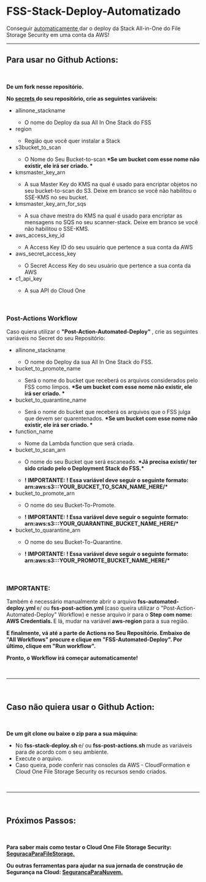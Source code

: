 # FSS-Stack-Deploy-Automatizado
Conseguir <a href="https://cloudone.trendmicro.com/docs/file-storage-security/api-create-stack/"> automaticamente </a> dar o deploy da Stack All-in-One do File Storage Security em uma conta da AWS!

<hr />

## Para usar no Github Actions:

<br />

<b> De um fork nesse repositório. </b>

<b> No <a href="https://docs.github.com/pt/actions/reference/encrypted-secrets"> secrets </a> do seu repositório, crie as seguintes variáveis: </b>

<ul>  

<li> allinone_stackname </li>
    <ul> <li> O nome do Deploy da sua All In One Stack do FSS </li> </ul>
<li> region </li>
    <ul> <li> Região que você quer instalar a Stack </li> </ul>
<li> s3bucket_to_scan </li>
    <ul> <li> O Nome do Seu Bucket-to-scan <strong> <b> *Se um bucket com esse nome não existir, ele irá ser criado. * </b> </strong> </li> </ul>
<li> kmsmaster_key_arn </li>
    <ul> <li> A sua Master Key do KMS na qual é usado para encriptar objetos no seu bucket-to-scan do S3. Deixe em branco se você não habilitou o SSE-KMS no seu bucket. </li> </ul>
<li> kmsmaster_key_arn_for_sqs </li>
    <ul> <li>  A sua chave mestra do KMS na qual é usado para encriptar as mensagens no SQS no seu scanner-stack. Deixe em branco se você não habilitou o SSE-KMS.  </li> </ul>
<li> aws_access_key_id </li>
    <ul> <li> A Access Key ID do seu usuário que pertence a sua conta da AWS  </ul> </li>
<li> aws_secret_access_key </li> 
    <ul> <li> O Secret Access Key do seu usuário que pertence a sua conta da AWS </ul> </li>
<li> c1_api_key </li>
    <ul> <li> A sua API do Cloud One </li> </ul>

</ul>

<br />

### Post-Actions Workflow

Caso quiera utilizar o <b> "Post-Action-Automated-Deploy" </b>, crie as seguintes variáveis no Secret do seu Repositório:

<ul> 

<li> allinone_stackname </li>
    <ul> <li> O nome do Deploy da sua All In One Stack do FSS. </li> </ul>
<li> bucket_to_promote_name </li>
    <ul> <li> Será o nome do bucket que receberá os arquivos considerados pelo FSS como limpos. <b> *Se um bucket com esse nome não existir, ele irá ser criado. * </b> </li> </ul> 
<li> bucket_to_quarantine_name </li>
    <ul> <li> Será o nome do bucket que receberá os arquivos que o FSS julga que devem ser quarentenados. <b> *Se um bucket com esse nome não existir, ele irá ser criado. * </b> </li> </ul> 
<li> function_name </li>
    <ul> <li> Nome da Lambda function que será criada. </li> </ul> 
<li> bucket_to_scan_arn </li> 
    <ul> <li> O nome do seu Bucket que será escaneado. <b> *Já precisa existir/ ter sido criado pelo o Deployment Stack do FSS.* </b> </ul> </li>
    <ul> <li> <strong> ! IMPORTANTE: ! Essa variável deve seguir o seguinte formato: arn:aws:s3:::YOUR_BUCKET_TO_SCAN_NAME_HERE/* </strong> </ul> </li>
<li> bucket_to_promote_arn </li>
    <ul> <li> O nome do seu Bucket-To-Promote. </ul> </li>
    <ul> <li> <strong>  ! IMPORTANTE: ! Essa variável deve seguir o seguinte formato: arn:aws:s3:::YOUR_QUARANTINE_BUCKET_NAME_HERE/* </strong> </ul> </li>
<li> bucket_to_quarantine_arn </li>
    <ul> <li> O nome do seu Bucket-To-Quarantine. </ul> </li>
    <ul> <li> <strong> ! IMPORTANTE: ! Essa variável deve seguir o seguinte formato: arn:aws:s3:::YOUR_PROMOTE_BUCKET_NAME_HERE/* </strong> </ul> </li> 

</ul>

<br />

### IMPORTANTE:

Também é necessário manualmente abrir o arquivo <b> fss-automated-deploy.yml </b> e/ ou <b> fss-post-action.yml </b> (caso queira utilizar o "Post-Action-Automated-Deploy" Workflow) e nesse arquivo ir para o <b> Step com nome: AWS Credentials. </b> E lá, mudar na variável <b> aws-region </b> para a sua região.  

<b> E finalmente, vá até a parte de Actions no Seu Repositório. Embaixo de "All Workflows" procure e clique em "FSS-Automated-Deploy". Por último, clique em "Run workflow". 

Pronto, o Workflow irá começar automaticamente!</b>

<br />
<hr />
<br />

## Caso não quiera usar o Github Action:

<br />

<b> De um git clone ou baixe o zip para a sua máquina: </b>

<ul>

<li> No <strong> fss-stack-deploy.sh </strong> e/ ou <strong> fss-post-actions.sh </strong> mude as variáveis para de acordo com o seu ambiente. </li>
<li> Execute o arquivo. </li>
<li> Caso queira, pode conferir nas consoles da AWS - CloudFormation e Cloud One File Storage Security os recursos sendo criados. </li>

</ul>

<br />
<hr />
<br />

## Próximos Passos:

<br />

<b> Para saber mais como testar o Cloud One File Storage Security: 
<a href="https://github.com/SecurityForCloudBuilders/SegurancaParaNuvem/tree/main/SegurancaParaCloudESecOps/SeguracaParaFileStorage"> SeguracaParaFileStorage. </a> 

Ou outras ferramentas para ajudar na sua jornada de construção de Segurança na Cloud: <a href="https://github.com/SecurityForCloudBuilders/SegurancaParaNuvem"> SegurancaParaNuvem. </a></b>

<br />